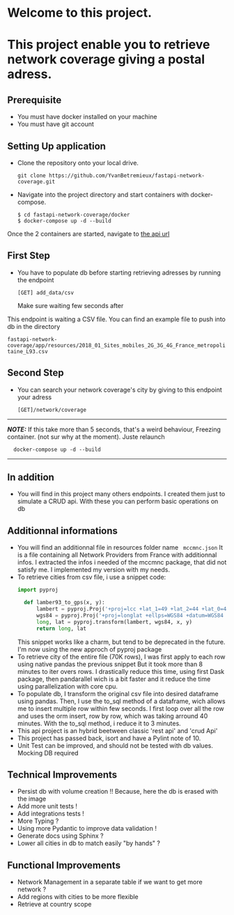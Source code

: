 Welcome to this project.
=======

# This project enable you to retrieve network coverage giving a postal adress.

## Prerequisite

* You must have docker installed on your machine
* You must have git account

## Setting Up application


* Clone the repository onto your local drive.
    ```shell
    git clone https://github.com/YvanBetremieux/fastapi-network-coverage.git
    ```
* Navigate into the project directory and start containers with docker-compose.
    ```shell
    $ cd fastapi-network-coverage/docker
    $ docker-compose up -d --build
    ```
  
Once the 2 containers are started, navigate to <a href="http://localhost:8000/docs" target="_blank">the api url</a>

## First Step

* You have to populate db before starting retrieving adresses by running the endpoint
    ```shell
    [GET] add_data/csv
    ```
  Make sure waiting few seconds after

This endpoint is waiting a CSV file. You can find an example file to push into db in the directory
    
`fastapi-network-coverage/app/resources/2018_01_Sites_mobiles_2G_3G_4G_France_metropolitaine_L93.csv`


## Second Step
* You can search your network coverage's city by giving to this endpoint your adress
    ```shell
    [GET]/network/coverage
    ```

---
**_NOTE:_** If this take more than 5 seconds, that's a weird behaviour, Freezing container. (not sur why at the moment). 
Juste relaunch 
  ```shell
    docker-compose up -d --build
  ```
---

## In addition
* You will find in this project many others endpoints. I created them just to simulate a CRUD api. With these
  you can perform basic operations on db
  
## Additionnal informations

* You will find an additionnal file in resources folder name `` mccmnc.json``
    It is a file containing all Network Providers from France with additionnal infos. I extracted the infos i needed of the mccmnc package, 
    that did not satisfy me. I implemented my version with my needs.
* To retrieve cities from csv file, i use a snippet code: 
  ``` python
  import pyproj

    def lamber93_to_gps(x, y):
        lambert = pyproj.Proj('+proj=lcc +lat_1=49 +lat_2=44 +lat_0=46.5 +lon_0=3 +x_0=700000 +y_0=6600000 +ellps=GRS80 +towgs84=0,0,0,0,0,0,0 +units=m +no_defs')
        wgs84 = pyproj.Proj('+proj=longlat +ellps=WGS84 +datum=WGS84 +no_defs')
        long, lat = pyproj.transform(lambert, wgs84, x, y)
        return long, lat
  ```
  This snippet works like a charm, but tend to be deprecated in the future. I'm now using the new approch of pyproj package
* To retrieve city of the entire file (70K rows), I was first apply to each row using native pandas the previous snippet
  But it took more than 8 minutes to iter overs rows. I drastically reduce this time, using first Dask package, then pandarallel wich is a bit faster
  and it reduce the time using parallelization with core cpu.
* To populate db, I transform the original csv file into desired dataframe using pandas.
  Then, I use the to_sql method of a dataframe, wich allows me to insert multiple row within few seconds.
  I first loop over all the row and uses the orm insert, row by row, which was taking arround 40 minutes. With the to_sql method, i reduce it
  to 3 minutes.
* This api project is an hybrid beetween classic 'rest api' and 'crud Api'
* This project has passed back, isort and have a Pylint note of 10.
* Unit Test can be improved, and should not be tested with db values. Mocking DB required

## Technical Improvements

* Persist db with volume creation !! Because, here the db is erased with the image
* Add more unit tests ! 
* Add integrations tests ! 
* More Typing ?
* Using more Pydantic to improve data validation ! 
* Generate docs using Sphinx ?
* Lower all cities in db to match easily "by hands" ?

## Functional Improvements

* Network Management in a separate table if we want to get more network ?
* Add regions with cities to be more flexible
* Retrieve at country scope
